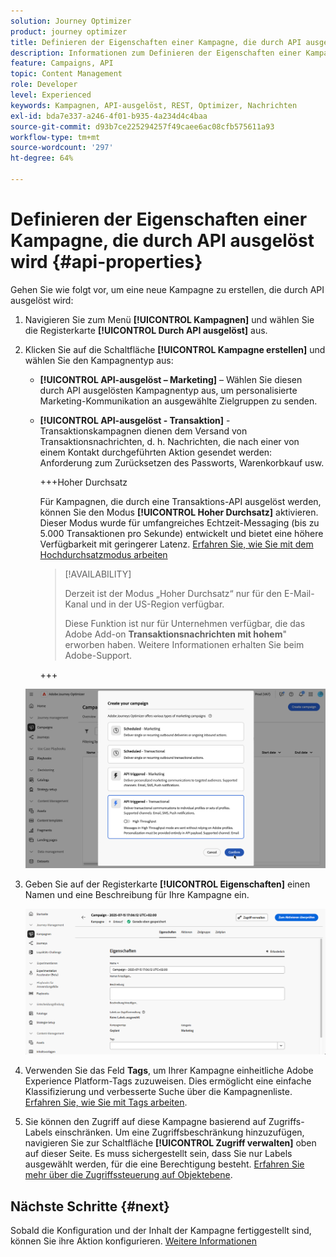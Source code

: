 ```yaml
---
solution: Journey Optimizer
product: journey optimizer
title: Definieren der Eigenschaften einer Kampagne, die durch API ausgelöst wird
description: Informationen zum Definieren der Eigenschaften einer Kampagne, die durch API ausgelöst wird.
feature: Campaigns, API
topic: Content Management
role: Developer
level: Experienced
keywords: Kampagnen, API-ausgelöst, REST, Optimizer, Nachrichten
exl-id: bda7e337-a246-4f01-b935-4a234d4c4baa
source-git-commit: d93b7ce225294257f49caee6ac08cfb575611a93
workflow-type: tm+mt
source-wordcount: '297'
ht-degree: 64%

---
```


# Definieren der Eigenschaften einer Kampagne, die durch API ausgelöst wird {#api-properties}

Gehen Sie wie folgt vor, um eine neue Kampagne zu erstellen, die durch API ausgelöst wird:

1. Navigieren Sie zum Menü **[!UICONTROL Kampagnen]** und wählen Sie die Registerkarte **[!UICONTROL Durch API ausgelöst]** aus.

1. Klicken Sie auf die Schaltfläche **[!UICONTROL Kampagne erstellen]** und wählen Sie den Kampagnentyp aus:

   * **[!UICONTROL API-ausgelöst – Marketing]** – Wählen Sie diesen durch API ausgelösten Kampagnentyp aus, um personalisierte Marketing-Kommunikation an ausgewählte Zielgruppen zu senden.

   * **[!UICONTROL API-ausgelöst - Transaktion]** - Transaktionskampagnen dienen dem Versand von Transaktionsnachrichten, d. h. Nachrichten, die nach einer von einem Kontakt durchgeführten Aktion gesendet werden: Anforderung zum Zurücksetzen des Passworts, Warenkorbkauf usw.

     +++Hoher Durchsatz

     Für Kampagnen, die durch eine Transaktions-API ausgelöst werden, können Sie den Modus **[!UICONTROL Hoher Durchsatz]** aktivieren. Dieser Modus wurde für umfangreiches Echtzeit-Messaging (bis zu 5.000 Transaktionen pro Sekunde) entwickelt und bietet eine höhere Verfügbarkeit mit geringerer Latenz. [Erfahren Sie, wie Sie mit dem Hochdurchsatzmodus arbeiten](../campaigns/api-triggered-high-throughput.md)

     >[!AVAILABILITY]
     >
     >Derzeit ist der Modus „Hoher Durchsatz“ nur für den E-Mail-Kanal und in der US-Region verfügbar.
     >
     >Diese Funktion ist nur für Unternehmen verfügbar, die das Adobe Add-on **Transaktionsnachrichten mit hohem**&quot; erworben haben. Weitere Informationen erhalten Sie beim Adobe-Support.

     +++

   ![](assets/api-triggered-modal.png)

1. Geben Sie auf der Registerkarte **[!UICONTROL Eigenschaften]** einen Namen und eine Beschreibung für Ihre Kampagne ein.

   ![](assets/create-campaign-properties.png)

1. Verwenden Sie das Feld **Tags**, um Ihrer Kampagne einheitliche Adobe Experience Platform-Tags zuzuweisen. Dies ermöglicht eine einfache Klassifizierung und verbesserte Suche über die Kampagnenliste. [Erfahren Sie, wie Sie mit Tags arbeiten](../start/search-filter-categorize.md#tags).

1. Sie können den Zugriff auf diese Kampagne basierend auf Zugriffs-Labels einschränken. Um eine Zugriffsbeschränkung hinzuzufügen, navigieren Sie zur Schaltfläche **[!UICONTROL Zugriff verwalten]** oben auf dieser Seite. Es muss sichergestellt sein, dass Sie nur Labels ausgewählt werden, für die eine Berechtigung besteht. [Erfahren Sie mehr über die Zugriffssteuerung auf Objektebene](../administration/object-based-access.md).

## Nächste Schritte {#next}

Sobald die Konfiguration und der Inhalt der Kampagne fertiggestellt sind, können Sie ihre Aktion konfigurieren. [Weitere Informationen](api-triggered-campaign-action.md)
